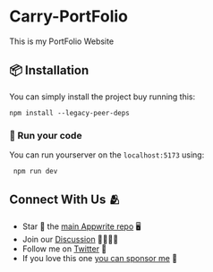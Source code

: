 # Carry-PortFolio
This is my PortFolio Website

## 📦 Installation

You can simply install the project buy running this:

```
npm install --legacy-peer-deps
```


### 🏃 Run your code

You can run yourserver on the `localhost:5173` using:
```
 npm run dev
```
<h2>Connect With Us 🫂</h2>
<ul>
    <li>Star 🌟 the <a href="https://github.com/carrycooldude/Carry-PortFolio/stargazers">main Appwrite repo</a> 🖥️</li>
    <li>Join our <a href="https://github.com/carrycooldude/Carry-PortFolio/discussions">Discussion</a> 👨‍👩‍👧‍👦</li>
    <li>Follow me on <a href="https://twitter.com/carrycooldude">Twitter</a> 🐤</li>
    <li>If you love this one <a href="https://github.com/sponsors/carrycooldude">you can sponsor me</a> 💸</li>
</ul>